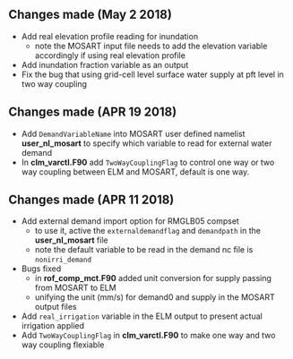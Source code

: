 ## Changes made (May 2 2018)
- Add real elevation profile reading for inundation 
  * note the MOSART input file needs to add the elevation variable accordingly if using real elevation profile
- Add inundation fraction variable as an output
- Fix the bug that using grid-cell level surface water supply at pft level in two way coupling 

## Changes made (APR 19 2018)
- Add `DemandVariableName` into MOSART user defined namelist **user_nl_mosart** to specify which variable to read for external water demand
- In **clm_varctl.F90** add `TwoWayCouplingFlag` to control one way or two way coupling between ELM and MOSART, default is one way.

## Changes made (APR 11 2018)

- Add external demand import option for RMGLB05 compset
  - to use it, active the `externaldemandflag` and `demandpath` in the **user_nl_mosart** file
  - note the default variable to be read in the demand nc file is `nonirri_demand`
- Bugs fixed
  - in **rof_comp_mct.F90** added unit conversion for supply passing from MOSART to ELM
  - unifying the unit (mm/s) for demand0 and supply in the MOSART output files
- Add `real_irrigation` variable in the ELM output to present actual irrigation applied
- Add `TwoWayCouplingFlag` in **clm_varctl.F90** to make one way and two way coupling flexiable


